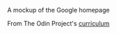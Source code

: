 A mockup of the Google homepage

From The Odin Project's [curriculum](http://www.theodinproject.com/courses/web-development-101/lessons/html-css)